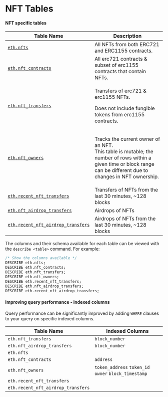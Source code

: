 # NFT Tables

#### NFT specific tables

| Table Name                                                                      | Description                                                                                                                                                                  |
| ------------------------------------------------------------------------------- | ---------------------------------------------------------------------------------------------------------------------------------------------------------------------------- |
| [`eth.nfts`](nft-tables/eth.nfts.md)                                            | All NFTs from both ERC721 and ERC1155 contracts.                                                                                                                             |
| [`eth.nft_contracts`](nft-tables/eth.nft\_contracts.md)                         | All erc721 contracts & subset of erc1155 contracts that contain NFTs.                                                                                                        |
| [`eth.nft_transfers`](nft-tables/eth.nft\_transfers.md)                         | <p>Transfers of erc721 &#x26; erc1155 NFTs.</p><p>Does not include fungible tokens from erc1155 contracts.</p>                                                               |
| [`eth.nft_owners`](nft-tables/eth.nft\_owners.md)                               | <p>Tracks the current owner of an NFT.<br>This table is mutable; the number of rows within a given time or block range can be different due to changes in NFT ownership.</p> |
| [`eth.recent_nft_transfers`](nft-tables/eth.recent\_nft\_transfers.md)          | Transfers of NFTs from the last 30 minutes, \~128 blocks                                                                                                                     |
| [`eth.nft_airdrop_transfers`](nft-tables/eth.nft\_airdrop\_transfers.md)        | Airdrops of NFTs                                                                                                                                                             |
| [`eth.recent_nft_airdrop_transfers`](nft-tables/eth.nft\_airdrop\_transfers.md) | Airdrops of NFTs from the last 30 minutes, \~128 blocks                                                                                                                      |

The columns and their schema available for each table can be viewed with the `describe <table>` command. For example:

```sql
/* Show the columns available */
DESCRIBE eth.nfts;
DESCRIBE eth.nft_contracts;
DESCRIBE eth.nft_transfers;
DESCRIBE eth.nft_owners;
DESCRIBE eth.recent_nft_transfers;
DESCRIBE eth.nft_airdrop_transfers;
DESCRIBE eth.recent_nft_airdrop_transfers;
```

#### Improving query performance - indexed columns

Query performance can be significantly improved by adding `WHERE` clauses to your query on specific indexed columns.

| Table Name                         | Indexed Columns                                      |
| ---------------------------------- | ---------------------------------------------------- |
| `eth.nft_transfers`                | `block_number`                                       |
| `eth.nft_airdrop_transfers`        | `block_number`                                       |
| `eth.nfts`                         |                                                      |
| `eth.nft_contracts`                | `address`                                            |
| `eth.nft_owners`                   | `token_address` `token_id` `owner` `block_timestamp` |
| `eth.recent_nft_transfers`         |                                                      |
| `eth.recent_nft_airdrop_transfers` |                                                      |

